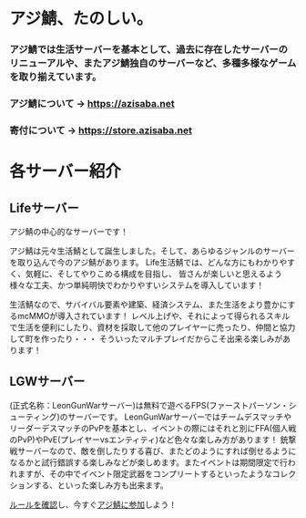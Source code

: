 
# アジ鯖、たのしい。

### アジ鯖では生活サーバーを基本として、過去に存在したサーバーのリニューアルや、またアジ鯖独自のサーバーなど、多種多様なゲームを取り揃えています。

### アジ鯖について → <https://azisaba.net>
### 寄付について → <https://store.azisaba.net>

# 各サーバー紹介

## Lifeサーバー


 
アジ鯖の中心的なサーバーです！

アジ鯖は元々生活鯖として誕生しました。そして、あらゆるジャンルのサーバーを取り込んで今のアジ鯖があります。
Life生活鯖では、どんな方にもわかりやすく、気軽に、そしてやりこめる構成を目指し、
皆さんが楽しいと思えるよう様々な工夫、かつ単純明快でわかりやすいシステムを導入しています！

生活鯖なので、サバイバル要素や建築、経済システム、また生活をより豊かにするmcMMOが導入されています！
レベル上げや、それによって得られるスキルで生活を便利にしたり、資材を採取して他のプレイヤーに売ったり、仲間と協力して町を作ったり・・・
そういったマルチプレイだからこそ出来る楽しみがあります！
 

## LGWサーバー


 
(正式名称：LeonGunWarサーバー)は無料で遊べるFPS(ファーストパーソン・シューティング)のサーバーです。
LeonGunWarサーバーではチームデスマッチやリーダーデスマッチのPvPを基本とし、イベントの際にはそれと別にFFA(個人戦のPvP)やPvE(プレイヤーvsエンティティ)など色々な楽しみ方があります！
銃撃戦サーバーなので、敵を倒したりする喜び、またどのようにすれば倒せるようになるかと試行錯誤する楽しみなどが楽しめます。またイベントは期間限定で行われますが、その中でイベント限定武器をコンプリートするといったようなコレクションする、といった楽しみ方も出来ます。

[ルールを確認](https://azisaba.net/terms)し、今すぐ[アジ鯖に参加](https://azisaba.net/join)しよう！
 

